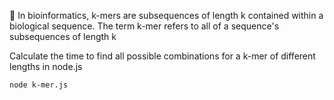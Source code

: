 🧬
In bioinformatics, k-mers are subsequences of length k contained within a biological sequence.
The term k-mer refers to all of a sequence's subsequences of length k

Calculate the time to find all possible combinations for a k-mer of different lengths in node.js

```
node k-mer.js
```
